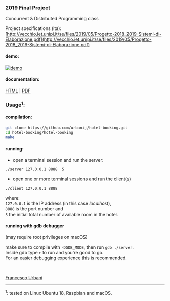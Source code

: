 ### 2019 Final Project
Concurrent & Distributed Programming class

Project specifications (ita):<br>
[http://vecchio.iet.unipi.it/se/files/2019/05/Progetto-2018_2019-Sistemi-di-Elaborazione.pdf](http://vecchio.iet.unipi.it/se/files/2019/05/Progetto-2018_2019-Sistemi-di-Elaborazione.pdf)

#### demo:

[![demo](https://i.imgur.com/9VQdDrU.png)](https://youtu.be/2S_IpDbXQF8)


#### documentation:
[HTML](https://urbanij.github.io/projects/hotel-booking/docs/html/index.html) | [PDF](https://urbanij.github.io/projects/hotel-booking/docs/latex/refman.pdf)


### Usage<sup>1</sup>:

#### compilation:
```sh
git clone https://github.com/urbanij/hotel-booking.git
cd hotel-booking/hotel-booking
make
```
#### running:
- open a terminal session and run the server: <br>
```sh
./server 127.0.0.1 8888  5
```
- open one or more terminal sessions and run the client(s)<br>
```sh
./client 127.0.0.1 8888
```
where:<br>
`127.0.0.1` is the IP address (in this case _localhost_),<br> 
`8888` is the port number and <br>
`5` the initial total number of available room in the hotel.<br>


#### running with gdb debugger
(may require root privileges on macOS)

make sure to compile with `-DGDB_MODE`, then run `gdb ./server`.<br>
Inside gdb type `r` to run and you're good to go.<br> For an easier debugging experience [this](https://github.com/cyrus-and/gdb-dashboard) is recommended.


<br>

[Francesco Urbani](https://urbanij.github.io/)

---
<sup>1</sup>: tested on Linux Ubuntu 18, Raspbian and macOS.
